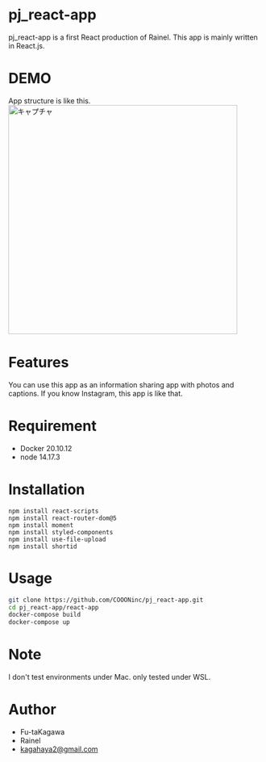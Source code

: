 # pj_react-app
 pj_react-app is a first React production of Rainel.
 This app is mainly written in React.js.
 
# DEMO
App structure is like this.
 <img width="454" alt="キャプチャ" src="https://user-images.githubusercontent.com/78881651/160779149-57313108-608d-45d8-b642-0ba888d8bb1d.PNG">

# Features
You can use this app as an information sharing app with photos and captions.
If you know Instagram, this app is like that.
 
# Requirement
 
* Docker 20.10.12
* node 14.17.3
 
# Installation
```
npm install react-scripts
npm install react-router-dom@5
npm install moment
npm install styled-components
npm install use-file-upload
npm install shortid
```
 
# Usage
```bash
git clone https://github.com/COOONinc/pj_react-app.git
cd pj_react-app/react-app
docker-compose build
docker-compose up
```
 
# Note
I don't test environments under Mac.
only tested under WSL.
 
# Author
* Fu-taKagawa
* Rainel
* kagahaya2@gmail.com
 
